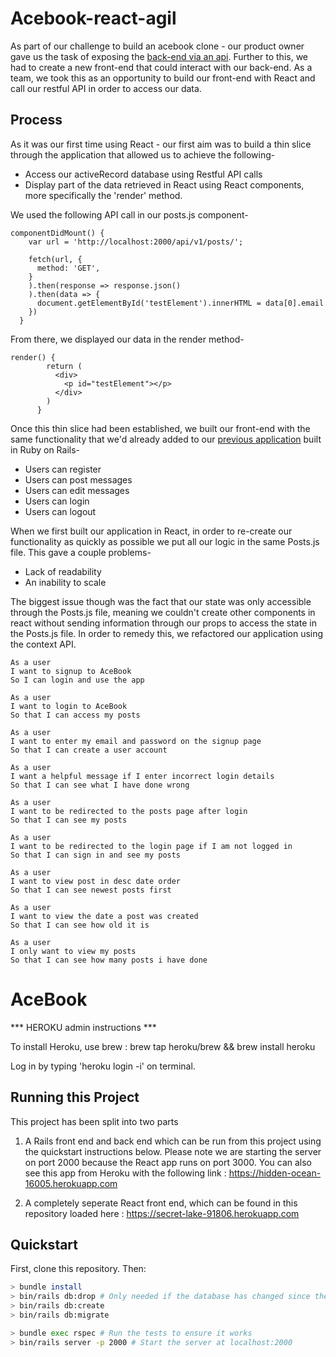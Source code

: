 # Acebook-react-agil

As part of our challenge to build an acebook clone - our product owner gave us the task of exposing the [back-end via an api](https://github.com/mackacavs/acebook-agil/tree/master/app/controllers/api). Further to this, we had to create a new front-end that could interact with our back-end. As a team, we took this as an opportunity to build our front-end with React and call our restful API in order to access our data.

## Process

As it was our first time using React - our first aim was to build a thin slice through the application that allowed us to achieve the following-

* Access our activeRecord database using Restful API calls
* Display part of the data retrieved in React using React components, more specifically the 'render' method.

We used the following API call in our posts.js component-

```  
componentDidMount() {
    var url = 'http://localhost:2000/api/v1/posts/';

    fetch(url, {
      method: 'GET',
    }
    ).then(response => response.json()
    ).then(data => {
      document.getElementById('testElement').innerHTML = data[0].email
    })
  }
```
From there, we displayed our data in the render method-

```  
render() {
        return (
          <div>
            <p id="testElement"></p>
          </div>
        )
      }
```

Once this thin slice had been established, we built our front-end with the same functionality that we'd already added to our [previous application](https://github.com/mackacavs/acebook-agil) built in Ruby on Rails-

* Users can register
* Users can post messages
* Users can edit messages
* Users can login
* Users can logout

When we first built our application in React, in order to re-create our functionality as quickly as possible we put all our logic in the same Posts.js file. This gave a couple problems-

* Lack of readability
* An inability to scale

The biggest issue though was the fact that our state was only accessible through the Posts.js file, meaning we couldn't create other components in react without sending information through our props to access the state in the Posts.js file. In order to remedy this, we refactored our application using the context API. 

```
As a user
I want to signup to AceBook
So I can login and use the app  

As a user
I want to login to AceBook
So that I can access my posts

As a user
I want to enter my email and password on the signup page
So that I can create a user account

As a user
I want a helpful message if I enter incorrect login details
So that I can see what I have done wrong

As a user
I want to be redirected to the posts page after login
So that I can see my posts

As a user
I want to be redirected to the login page if I am not logged in
So that I can sign in and see my posts

As a user
I want to view post in desc date order
So that I can see newest posts first

As a user
I want to view the date a post was created
So that I can see how old it is

As a user
I only want to view my posts
So that I can see how many posts i have done

```

# AceBook

*** HEROKU admin instructions ***

To install Heroku, use brew : brew tap heroku/brew && brew install heroku

Log in by typing 'heroku login -i' on terminal.


## Running this Project ##

This project has been split into two parts

1) A Rails front end and back end which can be run from this project using the quickstart instructions below.  Please note we are starting the server on port 2000 because the React app runs on port 3000.  You can also see this app from Heroku with the following link : https://hidden-ocean-16005.herokuapp.com

2) A completely seperate React front end, which can be found in this repository loaded here : https://secret-lake-91806.herokuapp.com

## Quickstart

First, clone this repository. Then:

```bash
> bundle install
> bin/rails db:drop # Only needed if the database has changed since the app was last installed
> bin/rails db:create
> bin/rails db:migrate

> bundle exec rspec # Run the tests to ensure it works
> bin/rails server -p 2000 # Start the server at localhost:2000

```
